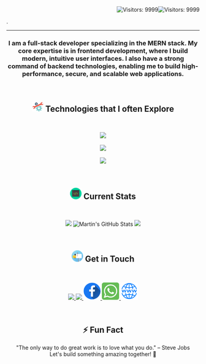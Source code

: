 <img align="right" src="https://visitor-badge.laobi.icu/badge?page_id=julkarzunayed.julkarzunayed" alt="Visitors: 9999" />
<div >
  <img  align="right" src="icons/Zunayed-github-banner.gif" alt="Visitors: 9999" />
</div>
<br/>
<P>.</P>

<hr/>


<h3 align="center">
  I am a full-stack developer specializing in the MERN stack. My core expertise is in frontend development, where I build modern, intuitive user interfaces. I also have a strong command of backend technologies, enabling me to build high-performance, secure, and scalable web applications.
</h3>

<br/>

<h2 align="center">
  <img width="30px" src="icons/tools.png" /> Technologies that I often Explore
</h2>

<br/>

<div>    
  <p align="center">
      <img src="https://skillicons.dev/icons?i=react,vite,nextjs,js,tailwind,html,css" />
  </p>
  <p align="center">
      <img src="https://skillicons.dev/icons?i=git,firebase,vercel,netlify,github" />
  </p>
   <p align="center">
      <img src="https://skillicons.dev/icons?i=nodejs,express,mongodb" />
  </p>
</div>

<br/>


<h2 align="center">
  <img width="30px" src="icons/coding.png" /> Current Stats
</h2>

<br/>

<p align="center">
  <img  src="https://github-readme-stats.vercel.app/api/top-langs/?username=julkarzunayed&theme=react&hide_border=false&border_color=00F0FF" />
  <img  src="https://github-readme-stats.vercel.app/api?username=julkarzunayed&show_icons=true&theme=react&hide_border=false&border_color=00F0FF&include_all_commits=true" alt="Martin's GitHub Stats" />
  <img width="60%" src="https://github-readme-streak-stats.herokuapp.com/?user=julkarzunayed&theme=react&hide_border=true&fire=FF1CF7&sideLabels=00F0FF&currStreakNum=FF1CF7&ring=FF1CF7&currStreakLabel=FF1CF7&sideNums=00F0FF" />
</p>


<br/>

<h2 align="center">
  <img width="30" alt="image" src="icons/postBox.png" /> Get in Touch
</h2>

<br/>

<p align="center">
  <a target="_blank" href="mailto:julkarnainzunayed@gmail.com">
    <img width="45" src="https://skillicons.dev/icons?i=gmail" />
  </a>
  <a target="_blank" href="https://linkedin.com/in/yourusername">
    <img width="45" src="https://skillicons.dev/icons?i=linkedin" />
  </a>
  <a target="_blank" href="https://www.facebook.com/julkarzunayed">
    <img width="45" src="icons/Facebook.png" />
  </a>
  <a target="_blank" href="https://wa.me/+8801405742311/">
    <img width="45" src="icons/whatsapp.png" />
  </a>
  <a target="_blank" href="https://julkar-zunayed.netlify.app">
    <img width="45" src="icons/web-2.png" />
  </a>
</p>



<br/>

<h2 align="center">
  ⚡ Fun Fact
</h2>

<p align="center">
  "The only way to do great work is to love what you do." – Steve Jobs
  <br/>
  Let's build something amazing together! 🚀
</p>





